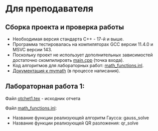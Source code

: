# Для преподавателя

## Сборка проекта и проверка работы

* Необходимая версия стандарта С++ - 17-й и выше.
* Программа тестировалась на компиляторах GCC версии 11.4.0 и MSVC версии 143.
* Поскольку проект не использует дополнительных зависимостей достаточно скомпилировть [main.cpp](mymath2/main.cpp) (точка входа).
* Код алгоритмов для лабораторных работ: [math_functions.inl](mymath2/mymath/inline/math_functions.inl).
* [Документация к mymath](/mymath2/docs/index.md) (в процессе написания).


## Лабораторная работа 1:

Файл [otchet1.tex](./otchet1.tex) - исходник отчета

Файл [math_functions.inl](mymath2/mymath/inline/math_functions.inl):

* Название функции реализующей алгоритм Гаусса: gauss_solve
* Название функции реализующей QR разложения: qr_solve
